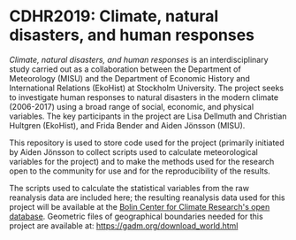 # CDHR2019: Climate, natural disasters, and human responses

*Climate, natural disasters, and human responses* is an interdisciplinary study carried out as a collaboration between the Department of Meteorology (MISU) and the Department of Economic History and International Relations (EkoHist) at Stockholm University. The project seeks to investigate human responses to natural disasters in the modern climate (2006-2017) using a broad range of social, economic, and physical variables. The key participants in the project are Lisa Dellmuth and Christian Hultgren (EkoHist), and Frida Bender and Aiden Jönsson (MISU).

This repository is used to store code used for the project (primarily initiated by Aiden Jönsson to collect scripts used to calculate meteorological variables for the project) and to make the methods used for the research open to the community for use and for the reproducibility of the results.

The scripts used to calculate the statistical variables from the raw reanalysis data are included here; the resulting reanalysis data used for this project will be available at the [Bolin Center for Climate Research's open database](https://bolin.su.se/data/). Geometric files of geographical boundaries needed for this project are available at: https://gadm.org/download_world.html
